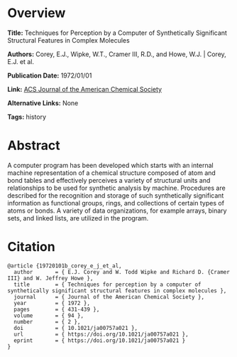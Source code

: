 # Overview
**Title:**
Techniques for Perception by a Computer of Synthetically Significant Structural Features in Complex Molecules

**Authors:**
Corey, E.J., Wipke, W.T., Cramer III, R.D., and Howe, W.J. |
Corey, E.J. et al.

**Publication Date:**
1972/01/01

**Link:**
[ACS Journal of the American Chemical Society](https://pubs.acs.org/doi/10.1021/ja00757a021)

**Alternative Links:**
None

**Tags:**
history


# Abstract
A computer program has been developed which starts with an internal machine representation of a chemical structure composed of atom and bond tables and effectively perceives a variety of structural units and relationships to be used for synthetic analysis by machine.
Procedures are described for the recognition and storage of such synthetically significant information as functional groups, rings, and collections of certain types of atoms or bonds.
A variety of data organizations, for example arrays, binary sets, and linked lists, are utilized in the program.


# Citation
```
@article {19720101b_corey_e_j_et_al,
  author       = { E.J. Corey and W. Todd Wipke and Richard D. {Cramer III} and W. Jeffrey Howe },
  title        = { Techniques for perception by a computer of synthetically significant structural features in complex molecules },
  journal      = { Journal of the American Chemical Society },
  year         = { 1972 },
  pages        = { 431-439 },
  volume       = { 94 },
  number       = { 2 },
  doi          = { 10.1021/ja00757a021 },
  url          = { https://doi.org/10.1021/ja00757a021 },
  eprint       = { https://doi.org/10.1021/ja00757a021 }
}
```
